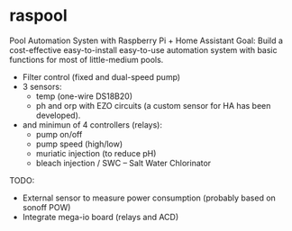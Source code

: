# raspool
Pool Automation Systen with Raspberry Pi + Home Assistant
Goal:
Build a cost-effective easy-to-install easy-to-use automation system with basic functions for most of little-medium pools.

- Filter control (fixed and dual-speed pump)
- 3 sensors:
  - temp (one-wire DS18B20)
  - ph and orp with EZO circuits (a custom sensor for HA has been developed).
- and minimun of 4 controllers (relays):
  - pump on/off
  - pump speed (high/low)
  - muriatic injection (to reduce pH)
  - bleach injection / SWC – Salt Water Chlorinator
 
 TODO:
 - External sensor to measure power consumption (probably based on sonoff POW)
 - Integrate mega-io board (relays and ACD)
